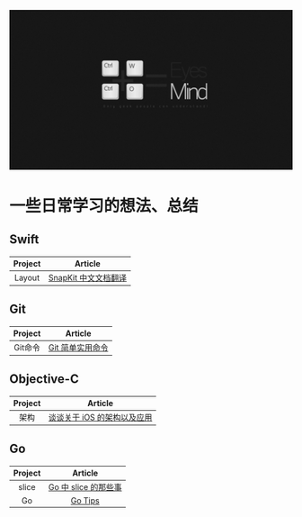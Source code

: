 ![](/background.jpeg)

# 一些日常学习的想法、总结
## Swift
| Project | Article |
|:-------:|:-------:|
|   Layout   | [SnapKit 中文文档翻译](https://github.com/loveway/LearningBlog/blob/master/Notes/Swift/snapkit_cn_guide.md)|


## Git
| Project | Article |
|:-------:|:-------:|
|   Git命令   | [Git 简单实用命令](https://github.com/loveway/LearnBlog/blob/master/Notes/Git/git_tips.md)|



## Objective-C
| Project | Article |
|:-------:|:-------:|
|   架构   | [谈谈关于 iOS 的架构以及应用](https://github.com/loveway/LearnBlog/blob/master/Notes/Objective-C/iOS_architecture_apply.md)|


## Go
| Project | Article |
|:-------:|:-------:|
|   slice   | [Go 中 slice 的那些事](https://github.com/loveway/LearningBlog/blob/master/Notes/Go/go_slice.md)|
|   Go   | [Go Tips](https://github.com/loveway/LearningBlog/blob/master/Notes/Go/go_tips.md)|
